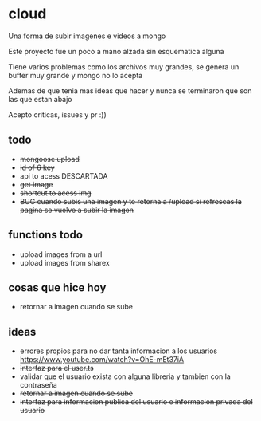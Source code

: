 # cloud
Una forma de subir imagenes e videos a mongo

Este proyecto fue un poco a mano alzada sin esquematica alguna

Tiene varios problemas como los archivos muy grandes, se genera un buffer muy grande y mongo no lo acepta

Ademas de que tenia mas ideas que hacer y nunca se terminaron que son las que estan abajo

Acepto criticas, issues y pr :))

## todo
* ~~mongoose upload~~
* ~~id of 6 key~~
* api to acess DESCARTADA
* ~~get image~~
* ~~shortcut to acess img~~
* ~~BUG cuando subis una imagen y te retorna a /upload si refrescas la pagina se vuelve a subir la imagen~~

## functions todo
* upload images from a url
* upload images from sharex

## cosas que hice hoy
* retornar a imagen cuando se sube

## ideas
* errores propios para no dar tanta informacion a los usuarios https://www.youtube.com/watch?v=OhE-mEt37iA
* ~~interfaz para el user.ts~~
* validar que el usuario exista con alguna libreria y tambien con la contraseña
* ~~retornar a imagen cuando se sube~~
* ~~interfaz para informacion publica del usuario e informacion privada del usuario~~
